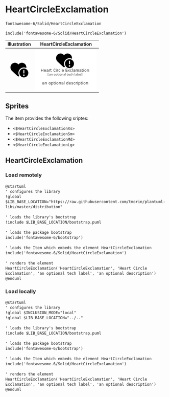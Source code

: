# HeartCircleExclamation


```text
fontawesome-6/Solid/HeartCircleExclamation
```

```text
include('fontawesome-6/Solid/HeartCircleExclamation')
```



| Illustration | HeartCircleExclamation |
| :---: | :---: |
| ![illustration for Illustration](../../fontawesome-6/Solid/HeartCircleExclamation.png) | ![illustration for HeartCircleExclamation](../../fontawesome-6/Solid/HeartCircleExclamation.Local.png) |



## Sprites
The item provides the following sriptes:

- `<$HeartCircleExclamationXs>`
- `<$HeartCircleExclamationSm>`
- `<$HeartCircleExclamationMd>`
- `<$HeartCircleExclamationLg>`





## HeartCircleExclamation

### Load remotely
```plantuml
@startuml
' configures the library
!global $LIB_BASE_LOCATION="https://raw.githubusercontent.com/tmorin/plantuml-libs/master/distribution"

' loads the library's bootstrap
!include $LIB_BASE_LOCATION/bootstrap.puml

' loads the package bootstrap
include('fontawesome-6/bootstrap')

' loads the Item which embeds the element HeartCircleExclamation
include('fontawesome-6/Solid/HeartCircleExclamation')

' renders the element
HeartCircleExclamation('HeartCircleExclamation', 'Heart Circle Exclamation', 'an optional tech label', 'an optional description')
@enduml
```

### Load locally
```plantuml
@startuml
' configures the library
!global $INCLUSION_MODE="local"
!global $LIB_BASE_LOCATION="../.."

' loads the library's bootstrap
!include $LIB_BASE_LOCATION/bootstrap.puml

' loads the package bootstrap
include('fontawesome-6/bootstrap')

' loads the Item which embeds the element HeartCircleExclamation
include('fontawesome-6/Solid/HeartCircleExclamation')

' renders the element
HeartCircleExclamation('HeartCircleExclamation', 'Heart Circle Exclamation', 'an optional tech label', 'an optional description')
@enduml
```

